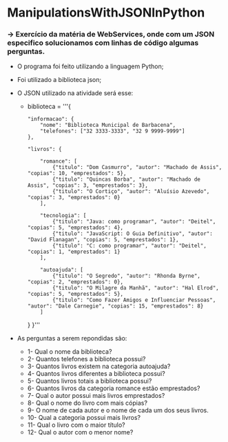 # ManipulationsWithJSONInPython

### -> Exercício da matéria de WebServices, onde com um JSON especifico solucionamos com linhas de código algumas perguntas.


- O programa foi feito utilizando a linguagem Python;
- Foi utilizado a  biblioteca json;
- O JSON utilizado na atividade será esse:
  
    - biblioteca = '''{

          "informacao": {
              "nome": "Biblioteca Municipal de Barbacena",
              "telefones": ["32 3333-3333", "32 9 9999-9999"]
          },

          "livros": {

              "romance": [
                  {"titulo": "Dom Casmurro", "autor": "Machado de Assis", "copias": 10, "emprestados": 5},
                  {"titulo": "Quincas Borba", "autor": "Machado de Assis", "copias": 3, "emprestados": 3},
                  {"titulo": "O Cortiço", "autor": "Aluísio Azevedo", "copias": 3, "emprestados": 0}
              ],

              "tecnologia": [
                  {"titulo": "Java: como programar", "autor": "Deitel", "copias": 5, "emprestados": 4},
                  {"titulo": "JavaScript: O Guia Definitivo", "autor": "David Flanagan", "copias": 5, "emprestados": 1},
                  {"titulo": "C: como programar", "autor": "Deitel", "copias": 1, "emprestados": 1}
              ],

              "autoajuda": [
                  {"titulo": "O Segredo", "autor": "Rhonda Byrne", "copias": 2, "emprestados": 0},
                  {"titulo": "O Milagre da Manhã", "autor": "Hal Elrod", "copias": 5, "emprestados": 5},
                  {"titulo": "Como Fazer Amigos e Influenciar Pessoas", "autor": "Dale Carnegie", "copias": 15, "emprestados": 8}
              ]
        }
    }'''

- As perguntas a serem repondidas são:
  
    -  1- Qual o nome da biblioteca?
    -  2- Quantos telefones a biblioteca possui?
    -  3- Quantos livros existem na categoria autoajuda?
    -  4- Quantos livros diferentes a biblioteca possui?
    -  5- Quantos livros totais a biblioteca possui?
    -  6- Quantos livros da categoria romance estão emprestados?
    -  7- Qual o autor possui mais livros emprestados?
    -  8- Qual o nome do livro com mais cópias?
    -  9- O nome de cada autor e o nome de cada um dos seus livros.
    -  10- Qual a categoria possui mais livros?
    -  11- Qual o livro com o maior título?
    -  12- Qual o autor com o menor nome?
